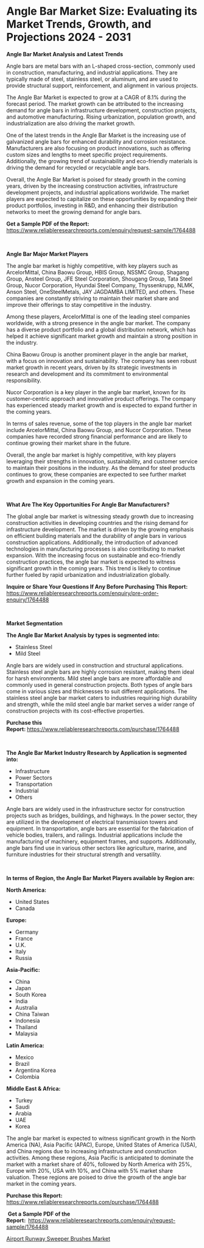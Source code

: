 <p><h1>Angle Bar Market Size: Evaluating its Market Trends, Growth, and Projections 2024 - 2031</h1></p><p><strong>Angle Bar Market Analysis and Latest Trends</strong></p>
<p><p>Angle bars are metal bars with an L-shaped cross-section, commonly used in construction, manufacturing, and industrial applications. They are typically made of steel, stainless steel, or aluminum, and are used to provide structural support, reinforcement, and alignment in various projects.</p><p>The Angle Bar Market is expected to grow at a CAGR of 8.1% during the forecast period. The market growth can be attributed to the increasing demand for angle bars in infrastructure development, construction projects, and automotive manufacturing. Rising urbanization, population growth, and industrialization are also driving the market growth.</p><p>One of the latest trends in the Angle Bar Market is the increasing use of galvanized angle bars for enhanced durability and corrosion resistance. Manufacturers are also focusing on product innovations, such as offering custom sizes and lengths to meet specific project requirements. Additionally, the growing trend of sustainability and eco-friendly materials is driving the demand for recycled or recyclable angle bars.</p><p>Overall, the Angle Bar Market is poised for steady growth in the coming years, driven by the increasing construction activities, infrastructure development projects, and industrial applications worldwide. The market players are expected to capitalize on these opportunities by expanding their product portfolios, investing in R&D, and enhancing their distribution networks to meet the growing demand for angle bars.</p></p>
<p><strong>Get a Sample PDF of the Report:&nbsp;</strong> <a href="https://www.reliableresearchreports.com/enquiry/request-sample/1764488">https://www.reliableresearchreports.com/enquiry/request-sample/1764488</a></p>
<p>&nbsp;</p>
<p><strong>Angle Bar Major Market Players</strong></p>
<p><p>The angle bar market is highly competitive, with key players such as ArcelorMittal, China Baowu Group, HBIS Group, NSSMC Group, Shagang Group, Ansteel Group, JFE Steel Corporation, Shougang Group, Tata Steel Group, Nucor Corporation, Hyundai Steel Company, Thyssenkrupp, NLMK, Anson Steel, OneSteelMetals, JAY JAGDAMBA LIMITED, and others. These companies are constantly striving to maintain their market share and improve their offerings to stay competitive in the industry.</p><p>Among these players, ArcelorMittal is one of the leading steel companies worldwide, with a strong presence in the angle bar market. The company has a diverse product portfolio and a global distribution network, which has helped it achieve significant market growth and maintain a strong position in the industry.</p><p>China Baowu Group is another prominent player in the angle bar market, with a focus on innovation and sustainability. The company has seen robust market growth in recent years, driven by its strategic investments in research and development and its commitment to environmental responsibility.</p><p>Nucor Corporation is a key player in the angle bar market, known for its customer-centric approach and innovative product offerings. The company has experienced steady market growth and is expected to expand further in the coming years.</p><p>In terms of sales revenue, some of the top players in the angle bar market include ArcelorMittal, China Baowu Group, and Nucor Corporation. These companies have recorded strong financial performance and are likely to continue growing their market share in the future.</p><p>Overall, the angle bar market is highly competitive, with key players leveraging their strengths in innovation, sustainability, and customer service to maintain their positions in the industry. As the demand for steel products continues to grow, these companies are expected to see further market growth and expansion in the coming years.</p></p>
<p>&nbsp;</p>
<p><strong>What Are The Key Opportunities For Angle Bar Manufacturers?</strong></p>
<p><p>The global angle bar market is witnessing steady growth due to increasing construction activities in developing countries and the rising demand for infrastructure development. The market is driven by the growing emphasis on efficient building materials and the durability of angle bars in various construction applications. Additionally, the introduction of advanced technologies in manufacturing processes is also contributing to market expansion. With the increasing focus on sustainable and eco-friendly construction practices, the angle bar market is expected to witness significant growth in the coming years. This trend is likely to continue further fueled by rapid urbanization and industrialization globally.</p></p>
<p><strong>Inquire or Share Your Questions If Any Before Purchasing This Report:</strong> <a href="https://www.reliableresearchreports.com/enquiry/pre-order-enquiry/1764488">https://www.reliableresearchreports.com/enquiry/pre-order-enquiry/1764488</a></p>
<p>&nbsp;</p>
<p><strong>Market Segmentation</strong></p>
<p><strong>The Angle Bar Market Analysis by types is segmented into:</strong></p>
<p><ul><li>Stainless Steel</li><li>Mild Steel</li></ul></p>
<p><p>Angle bars are widely used in construction and structural applications. Stainless steel angle bars are highly corrosion resistant, making them ideal for harsh environments. Mild steel angle bars are more affordable and commonly used in general construction projects. Both types of angle bars come in various sizes and thicknesses to suit different applications. The stainless steel angle bar market caters to industries requiring high durability and strength, while the mild steel angle bar market serves a wider range of construction projects with its cost-effective properties.</p></p>
<p><strong>Purchase this Report:&nbsp;</strong><a href="https://www.reliableresearchreports.com/purchase/1764488">https://www.reliableresearchreports.com/purchase/1764488</a></p>
<p>&nbsp;</p>
<p><strong>The Angle Bar Market Industry Research by Application is segmented into:</strong></p>
<p><ul><li>Infrastructure</li><li>Power Sectors</li><li>Transportation</li><li>Industrial</li><li>Others</li></ul></p>
<p><p>Angle bars are widely used in the infrastructure sector for construction projects such as bridges, buildings, and highways. In the power sector, they are utilized in the development of electrical transmission towers and equipment. In transportation, angle bars are essential for the fabrication of vehicle bodies, trailers, and railings. Industrial applications include the manufacturing of machinery, equipment frames, and supports. Additionally, angle bars find use in various other sectors like agriculture, marine, and furniture industries for their structural strength and versatility.</p></p>
<p>&nbsp;</p>
<p><strong>In terms of Region, the Angle Bar Market Players available by Region are:</strong></p>
<p>
    <p> <strong> North America: </strong>
        <ul>
            <li>United States</li>
            <li>Canada</li>
        </ul>
        </p> 
    <p> <strong> Europe: </strong>
        <ul>
            <li>Germany</li>
            <li>France</li>
            <li>U.K.</li>
            <li>Italy</li>
            <li>Russia</li>
        </ul>
        </p> 
    <p> <strong> Asia-Pacific: </strong>
        <ul>
            <li>China</li>
            <li>Japan</li>
            <li>South Korea</li>
            <li>India</li>
            <li>Australia</li>
            <li>China Taiwan</li>
            <li>Indonesia</li>
            <li>Thailand</li>
            <li>Malaysia</li>
        </ul>
        </p> 
    <p> <strong> Latin America: </strong>
        <ul>
            <li>Mexico</li>
            <li>Brazil</li>
            <li>Argentina Korea</li>
            <li>Colombia</li>
        </ul>
        </p> 
    <p> <strong> Middle East & Africa: </strong>
        <ul>
            <li>Turkey</li>
            <li>Saudi</li>
            <li>Arabia</li>
            <li>UAE</li>
            <li>Korea</li>
        </ul>
    </p>
    </p>
<p><p>The angle bar market is expected to witness significant growth in the North America (NA), Asia Pacific (APAC), Europe, United States of America (USA), and China regions due to increasing infrastructure and construction activities. Among these regions, Asia Pacific is anticipated to dominate the market with a market share of 40%, followed by North America with 25%, Europe with 20%, USA with 10%, and China with 5% market share valuation. These regions are poised to drive the growth of the angle bar market in the coming years.</p></p>
<p><strong>Purchase this Report: </strong><a href="https://www.reliableresearchreports.com/purchase/1764488">https://www.reliableresearchreports.com/purchase/1764488</a></p>
<p>&nbsp;<strong>Get a Sample PDF of the Report:&nbsp;&nbsp;</strong><a href="https://www.reliableresearchreports.com/enquiry/request-sample/1764488">https://www.reliableresearchreports.com/enquiry/request-sample/1764488</a></p>
<p><strong></strong></p>
<p><p><a href="https://forested-sushi-9b0.notion.site/Airport-Runway-Sweeper-Brushes-Market-Size-Growth-Outlook-from-2024-to-2031-projecting-at-Market-s-a6b5dfcc109d4139803ebdab1749be54">Airport Runway Sweeper Brushes Market</a></p></p>